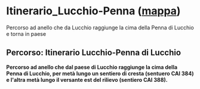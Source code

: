 # Itinerario_Lucchio-Penna ([mappa](https://umap.openstreetmap.fr/it/map/mappa-senza-nome_1084939?scaleControl=false&miniMap=false&scrollWheelZoom=false&zoomControl=true&editMode=disabled&moreControl=true&searchControl=null&tilelayersControl=null&embedControl=null&datalayersControl=true&onLoadPanel=none&captionBar=false&captionMenus=true))
Percorso ad anello che da Lucchio raggiunge la cima della Penna di Lucchio e torna in paese
## Percorso: Itinerario Lucchio-Penna di Lucchio
**Percorso ad anello che dal paese di Lucchio raggiunge la cima della Penna di Lucchio, per metà lungo un sentiero di cresta (sentuero CAI 384) e l'altra metà lungo il versante est del rilievo (sentiero CAI 388).**
